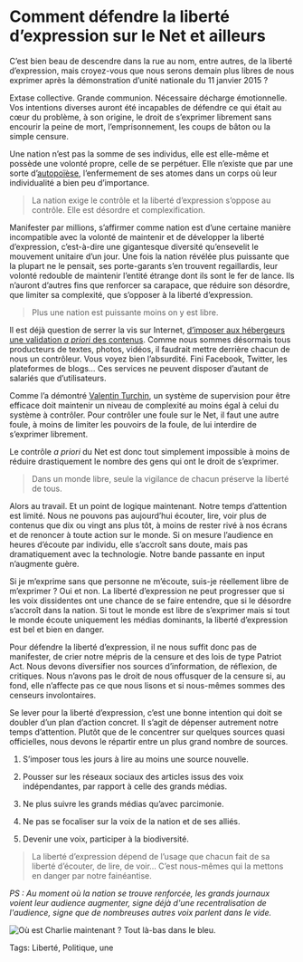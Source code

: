 # Comment défendre la liberté d’expression sur le Net et ailleurs

C’est bien beau de descendre dans la rue au nom, entre autres, de la liberté d’expression, mais croyez-vous que nous serons demain plus libres de nous exprimer après la démonstration d’unité nationale du 11 janvier 2015 ?<span id="more-38924"></span>

Extase collective. Grande communion. Nécessaire décharge émotionnelle. Vos intentions diverses auront été incapables de défendre ce qui était au cœur du problème, à son origine, le droit de s’exprimer librement sans encourir la peine de mort, l’emprisonnement, les coups de bâton ou la simple censure.

Une nation n’est pas la somme de ses individus, elle est elle-même et possède une volonté propre, celle de se perpétuer. Elle n’existe que par une sorte d’[autopoïèse](http://fr.wikipedia.org/wiki/Autopo%C3%AF%C3%A8se), l’enfermement de ses atomes dans un corps où leur individualité a bien peu d’importance.

> La nation exige le contrôle et la liberté d’expression s’oppose au contrôle. Elle est désordre et complexification.

Manifester par millions, s’affirmer comme nation est d’une certaine manière incompatible avec la volonté de maintenir et de développer la liberté d’expression, c’est-à-dire une gigantesque diversité qu’ensevelit le mouvement unitaire d’un jour. Une fois la nation révélée plus puissante que la plupart ne le pensait, ses porte-garants s’en trouvent regaillardis, leur volonté redouble de maintenir l’entité étrange dont ils sont le fer de lance. Ils n’auront d’autres fins que renforcer sa carapace, que réduire son désordre, que limiter sa complexité, que s’opposer à la liberté d’expression.

> Plus une nation est puissante moins on y est libre.

Il est déjà question de serrer la vis sur Internet, [d’imposer aux hébergeurs une validation *a priori* des contenus](http://www.lasic.fr/?p=694). Comme nous sommes désormais tous producteurs de textes, photos, vidéos, il faudrait mettre derrière chacun de nous un contrôleur. Vous voyez bien l’absurdité. Fini Facebook, Twitter, les plateformes de blogs… Ces services ne peuvent disposer d’autant de salariés que d’utilisateurs.

Comme l’a démontré [Valentin Turchin](http://en.wikipedia.org/wiki/Valentin_Turchin), un système de supervision pour être efficace doit maintenir un niveau de complexité au moins égal à celui du système à contrôler. Pour contrôler une foule sur le Net, il faut une autre foule, à moins de limiter les pouvoirs de la foule, de lui interdire de s’exprimer librement.

Le contrôle *a priori* du Net est donc tout simplement impossible à moins de réduire drastiquement le nombre des gens qui ont le droit de s’exprimer.

> Dans un monde libre, seule la vigilance de chacun préserve la liberté de tous.

Alors au travail. Et un point de logique maintenant. Notre temps d’attention est limité. Nous ne pouvons pas aujourd’hui écouter, lire, voir plus de contenus que dix ou vingt ans plus tôt, à moins de rester rivé à nos écrans et de renoncer à toute action sur le monde. Si on mesure l’audience en heures d’écoute par individu, elle s’accroît sans doute, mais pas dramatiquement avec la technologie. Notre bande passante en input n’augmente guère.

Si je m’exprime sans que personne ne m’écoute, suis-je réellement libre de m’exprimer ? Oui et non. La liberté d’expression ne peut progresser que si les voix dissidentes ont une chance de se faire entendre, que si le désordre s’accroît dans la nation. Si tout le monde est libre de s’exprimer mais si tout le monde écoute uniquement les médias dominants, la liberté d’expression est bel et bien en danger.

Pour défendre la liberté d’expression, il ne nous suffit donc pas de manifester, de crier notre mépris de la censure et des lois de type Patriot Act. Nous devons diversifier nos sources d’information, de réflexion, de critiques. Nous n’avons pas le droit de nous offusquer de la censure si, au fond, elle n’affecte pas ce que nous lisons et si nous-mêmes sommes des censeurs involontaires.

Se lever pour la liberté d’expression, c’est une bonne intention qui doit se doubler d’un plan d’action concret. Il s’agit de dépenser autrement notre temps d’attention. Plutôt que de le concentrer sur quelques sources quasi officielles, nous devons le répartir entre un plus grand nombre de sources.

1. S’imposer tous les jours à lire au moins une source nouvelle.

2. Pousser sur les réseaux sociaux des articles issus des voix indépendantes, par rapport à celle des grands médias.

3. Ne plus suivre les grands médias qu’avec parcimonie.

4. Ne pas se focaliser sur la voix de la nation et de ses alliés.

5. Devenir une voix, participer à la biodiversité.

> La liberté d’expression dépend de l’usage que chacun fait de sa liberté d’écouter, de lire, de voir… C’est nous-mêmes qui la mettons en danger par notre fainéantise.

*PS : Au moment où la nation se trouve renforcée, les grands journaux voient leur audience augmenter, signe déjà d'une recentralisation de l'audience, signe que de nombreuses autres voix parlent dans le vide.*

![Où est Charlie maintenant ? Tout là-bas dans le bleu.](http://blog.tcrouzet.comhttps://tcrouzet.com/images_tc/2015/01/soleil.jpg)



Tags: Liberté, Politique, une